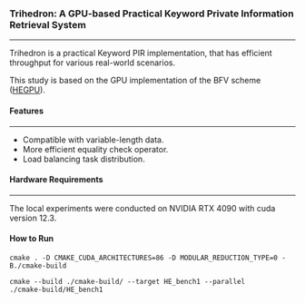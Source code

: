 ### Trihedron: A GPU-based Practical Keyword Private Information Retrieval System
---
Trihedron is a practical Keyword PIR implementation, that has efficient throughput for various real-world scenarios.

This study is based on the GPU implementation of the BFV scheme ([HEGPU](https://github.com/Alisah-Ozcan/HE_GPU)).

#### Features
---

- Compatible with variable-length data.
- More efficient equality check operator.
- Load balancing task distribution.

#### Hardware Requirements
---
The local experiments were conducted on NVIDIA RTX 4090 with cuda version 12.3.

#### How to Run
~~~
cmake . -D CMAKE_CUDA_ARCHITECTURES=86 -D MODULAR_REDUCTION_TYPE=0 -B./cmake-build 

cmake --build ./cmake-build/ --target HE_bench1 --parallel
./cmake-build/HE_bench1
